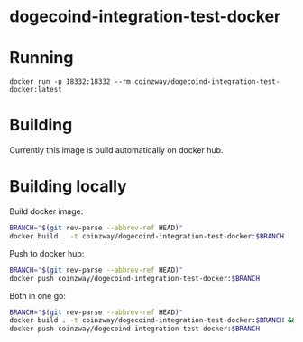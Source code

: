 # dogecoind-integration-test-docker

# Running
```
docker run -p 18332:18332 --rm coinzway/dogecoind-integration-test-docker:latest
```

# Building

Currently this image is build automatically on docker hub.

# Building locally

Build docker image:
 
```bash
BRANCH="$(git rev-parse --abbrev-ref HEAD)"
docker build . -t coinzway/dogecoind-integration-test-docker:$BRANCH
```

Push to docker hub:

```bash
BRANCH="$(git rev-parse --abbrev-ref HEAD)"
docker push coinzway/dogecoind-integration-test-docker:$BRANCH
```

Both in one go:
```bash
BRANCH="$(git rev-parse --abbrev-ref HEAD)"
docker build . -t coinzway/dogecoind-integration-test-docker:$BRANCH && \
docker push coinzway/dogecoind-integration-test-docker:$BRANCH
```